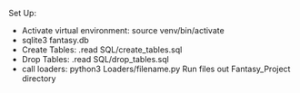 Set Up:
- Activate virtual environment: source venv/bin/activate
- sqlite3 fantasy.db
- Create Tables: .read SQL/create_tables.sql
- Drop Tables: .read SQL/drop_tables.sql
- call loaders: python3 Loaders/filename.py
Run files out Fantasy_Project directory
